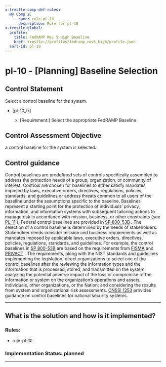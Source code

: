 ```yaml
---
x-trestle-comp-def-rules:
  My Comp 2:
    - name: rule-pl-10
      description: Rule for pl-10
x-trestle-global:
  profile:
    title: FedRAMP Rev 5 High Baseline
    href: trestle://profiles/fedramp_rev5_high/profile.json
  sort-id: pl-10
---
```


# pl-10 - \[Planning\] Baseline Selection

## Control Statement

Select a control baseline for the system.

- \[pl-10_fr\]

  - \[Requirement:\] Select the appropriate FedRAMP Baseline

## Control Assessment Objective

a control baseline for the system is selected.

## Control guidance

Control baselines are predefined sets of controls specifically assembled to address the protection needs of a group, organization, or community of interest. Controls are chosen for baselines to either satisfy mandates imposed by laws, executive orders, directives, regulations, policies, standards, and guidelines or address threats common to all users of the baseline under the assumptions specific to the baseline. Baselines represent a starting point for the protection of individuals’ privacy, information, and information systems with subsequent tailoring actions to manage risk in accordance with mission, business, or other constraints (see [PL-11](#pl-11) ). Federal control baselines are provided in [SP 800-53B](#46d9e201-840e-440e-987c-2c773333c752) . The selection of a control baseline is determined by the needs of stakeholders. Stakeholder needs consider mission and business requirements as well as mandates imposed by applicable laws, executive orders, directives, policies, regulations, standards, and guidelines. For example, the control baselines in [SP 800-53B](#46d9e201-840e-440e-987c-2c773333c752) are based on the requirements from [FISMA](#0c67b2a9-bede-43d2-b86d-5f35b8be36e9) and [PRIVACT](#18e71fec-c6fd-475a-925a-5d8495cf8455) . The requirements, along with the NIST standards and guidelines implementing the legislation, direct organizations to select one of the control baselines after the reviewing the information types and the information that is processed, stored, and transmitted on the system; analyzing the potential adverse impact of the loss or compromise of the information or system on the organization’s operations and assets, individuals, other organizations, or the Nation; and considering the results from system and organizational risk assessments. [CNSSI 1253](#4e4fbc93-333d-45e6-a875-de36b878b6b9) provides guidance on control baselines for national security systems.

______________________________________________________________________

## What is the solution and how is it implemented?

<!-- For implementation status enter one of: implemented, partial, planned, alternative, not-applicable -->

<!-- Note that the list of rules under ### Rules: is read-only and changes will not be captured after assembly to JSON -->

<!-- Add control implementation description here for control: pl-10 -->

### Rules:

  - rule-pl-10

### Implementation Status: planned

______________________________________________________________________
